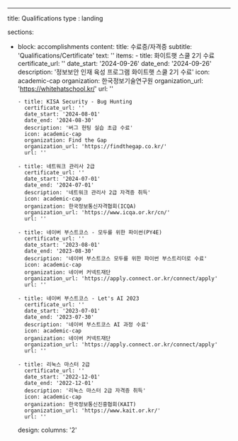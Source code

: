 ---
title: Qualifications
type : landing

sections:
  - block: accomplishments
    content:
      title: 수료증/자격증
      subtitle: 'Qualifications/Certificate'
      text: ''
      items:
        - title: 화이트햇 스쿨 2기 수료
          certificate_url: ''
          date_start: '2024-09-26'
          date_end: '2024-09-26'
          description: '정보보안 인재 육성 프로그램 화이트햇 스쿨 2기 수료'
          icon: academic-cap
          organization: 한국정보기술연구원
          organization_url: 'https://whitehatschool.kr/'
          url: ''

        - title: KISA Security - Bug Hunting
          certificate_url: ''
          date_start: '2024-08-01'
          date_end: '2024-08-30'
          description: '버그 헌팅 실습 초급 수료'
          icon: academic-cap
          organization: Find the Gap
          organization_url: 'https://findthegap.co.kr/'
          url: ''
        
        - title: 네트워크 관리사 2급
          certificate_url: ''
          date_start: '2024-07-01'
          date_end: '2024-07-01'
          description: '네트워크 관리사 2급 자격증 취득'
          icon: academic-cap
          organization: 한국정보통신자격협회(ICQA)
          organization_url: 'https://www.icqa.or.kr/cn/'
          url: ''
        
        - title: 네이버 부스트코스 - 모두를 위한 파이썬(PY4E)
          certificate_url: ''
          date_start: '2023-08-01'
          date_end: '2023-08-30'
          description: '네이버 부스트코스 모두를 위한 파이썬 부스트리더로 수료'
          icon: academic-cap
          organization: 네이버 커넥트재단
          organization_url: 'https://apply.connect.or.kr/connect/apply'
          url: ''
        
        - title: 네이버 부스트코스 - Let's AI 2023
          certificate_url: ''
          date_start: '2023-07-01'
          date_end: '2023-07-30'
          description: '네이버 부스트코스 AI 과정 수료'
          icon: academic-cap
          organization: 네이버 커넥트재단
          organization_url: 'https://apply.connect.or.kr/connect/apply'
          url: ''

        - title: 리눅스 마스터 2급
          certificate_url: ''
          date_start: '2022-12-01'
          date_end: '2022-12-01'
          description: '리눅스 마스터 2급 자격증 취득'
          icon: academic-cap
          organization: 한국정보통신진흥협회(KAIT)
          organization_url: 'https://www.kait.or.kr/'
          url: ''
      
    design:
      columns: '2'
